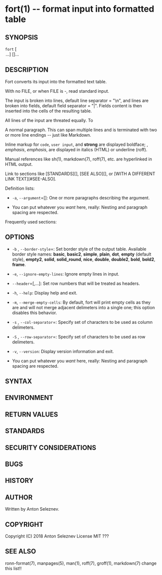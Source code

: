 fort(1) -- format input into formatted table
=============================================

## SYNOPSIS

`fort` [<OPTION>...] [<FILE>]...

## DESCRIPTION

Fort converts its input into the formatted text table.

With no FILE, or when FILE is -, read standard input.

The input is broken into lines, default line separator = "\n", and lines are broken into fields, default field separator = "|". Fields content is then inserted into the cells of the resulting table.

All lines of the input are threated equally. To 


A normal paragraph. This can span multiple lines and is terminated with two
or more line endings -- just like Markdown.

Inline markup for `code`, `user input`, and **strong** are displayed
boldface; <variable>, _emphasis_, *emphasis*, are displayed in italics
(HTML) or underline (roff).

Manual references like sh(1), markdown(7), roff(7), etc. are hyperlinked in
HTML output.

Link to sections like [STANDARDS][], [SEE ALSO][], or [WITH A DIFFERENT LINK
TEXT][#SEE-ALSO].

Definition lists:

  * `-a`, `--argument`=[<value>]:
    One or more paragraphs describing the argument.

  * You can put whatever you *want* here, really:
    Nesting and paragraph spacing are respected.

Frequently used sections:

## OPTIONS
  * `-b` <name>, `--border-style`=<name>:
    Set border style of the output table. Available border style names: **basic**, **basic2**, **simple**, **plain**, **dot**, **empty** (default style), **empty2**, **solid**, **solid_round**, **nice**, **double**,      **double2**, **bold**, **bold2**, **frame**.
  
  * `-e`, `--ignore-empty-lines`:
    Ignore empty lines in input.

  * `--header`=<n1>[,<n2>...]:
    Set row numbers that will be treated as headers.

  * `-h`, `--help`:
    Display help and exit.

  * `-m`, `--merge-empty-cells`:
    By default, fort will print empty cells as they are and will not merge adjacent delimeters into a single one; this option disables this behavior.

  * `-s` <SET>, `--col-separator`=<SET>:
    Specify set of characters to be used as column delimeters.

  * `-S` <SET>, `--row-separator`=<SET>:
    Specify set of characters to be used as row delimeters.

  * `-v`, `--version`:
    Display version information and exit.

  * You can put whatever you *want* here, really:
    Nesting and paragraph spacing are respected.
## SYNTAX
## ENVIRONMENT
## RETURN VALUES
## STANDARDS
## SECURITY CONSIDERATIONS
## BUGS
## HISTORY
## AUTHOR

Written by Anton Seleznev.

## COPYRIGHT

Copyright (C) 2018 Anton Seleznev
License MIT ???

## SEE ALSO

ronn-format(7), manpages(5), man(1), roff(7), groff(1), markdown(7)
change this list!!